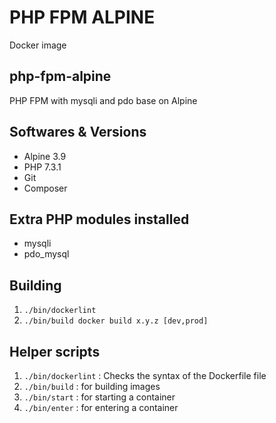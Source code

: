 # PHP FPM ALPINE

Docker image

## php-fpm-alpine

PHP FPM with mysqli and pdo base on Alpine

## Softwares & Versions

- Alpine 3.9
- PHP 7.3.1
- Git
- Composer

## Extra PHP modules installed

- mysqli
- pdo_mysql

## Building

1. `./bin/dockerlint`
2. `./bin/build docker build x.y.z [dev,prod]`

## Helper scripts

1. `./bin/dockerlint` : Checks the syntax of the Dockerfile file
2. `./bin/build` : for building images
3. `./bin/start` : for starting a container
4. `./bin/enter` : for entering a container
